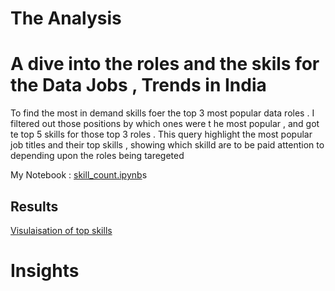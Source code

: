  # The Analysis 


# A dive into the roles and the skils for the Data Jobs , Trends in India

To find the most in demand skills foer the top 3 most popular data roles . I filtered out those positions by which ones were t he most popular , and got te top 5 skills for those top 3 roles . This query highlight the most popular job titles and their top skills , showing which skilld are to be paid attention to depending upon the roles being taregeted 

My Notebook :
[skill_count.ipynb](project_DA\skill_count.ipynb)s

## Results 
[Visulaisation of top skills](images\skill_deman.png)

# Insights 

